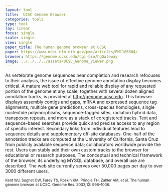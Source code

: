 ```yaml
---
layout: tool
title:  UCSC Genome Browser
categories: tools
type: tool
lay: linear
focus: single
scale: single
view: single
paper_title: The human genome browser at UCSC
paper: https://www.ncbi.nlm.nih.gov/pmc/articles/PMC186604/
browser: https://genome.ucsc.edu/cgi-bin/hgGateway
image: ../../../../assets/UCSC_Genome_Viewer.png
---
```

As vertebrate genome sequences near completion and research refocuses to their analysis, the issue of effective genome annotation display becomes critical. A mature web tool for rapid and reliable display of any requested portion of the genome at any scale, together with several dozen aligned annotation tracks, is provided at http://genome.ucsc.edu. This browser displays assembly contigs and gaps, mRNA and expressed sequence tag alignments, multiple gene predictions, cross-species homologies, single nucleotide polymorphisms, sequence-tagged sites, radiation hybrid data, transposon repeats, and more as a stack of coregistered tracks. Text and sequence-based searches provide quick and precise access to any region of specific interest. Secondary links from individual features lead to sequence details and supplementary off-site databases. One-half of the annotation tracks are computed at the University of California, Santa Cruz from publicly available sequence data; collaborators worldwide provide the rest. Users can stably add their own custom tracks to the browser for educational or research purposes. The conceptual and technical framework of the browser, its underlying MYSQL database, and overall use are described. The web site currently serves over 50,000 pages per day to over 3000 different users.

<small>Kent WJ, Sugnet CW, Furey TS, Roskin KM, Pringle TH, Zahler AM, et al. The human genome browser at UCSC. Genome Res. 2002;12: 996–1006.</small>
